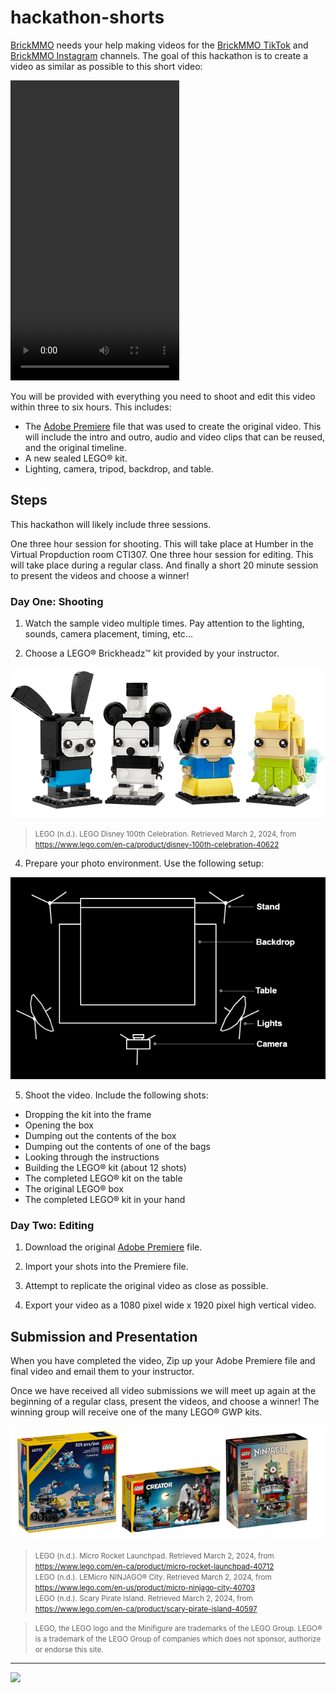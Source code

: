 # hackathon-shorts

<style>@import url("//readme.codeadam.ca/readme.css");</style>

[BrickMMO](http://brickmmo.com/) needs your help making videos for the [BrickMMO TikTok](https://www.tiktok.com/@brickmmo) and [BrickMMO Instagram](https://www.instagram.com/brickmmo) channels. The goal of this hackathon is to create a video as similar as possible to this short video:

<video width="270" height="480" controls>
    <source src="videos/jake-sully-brickheadz.mp4" type="video/mp4">
</video>

You will be provided with everything you need to shoot and edit this video within three to six hours. This includes:

 - The [Adobe Premiere](https://drive.google.com/file/d/18yBeBqHNmQzTpkdVRF9ZK3ECBktoWnTh/view?usp=share_link) file that was used to create the original video. This will include the intro and outro, audio and video clips that can be reused, and the original timeline. 
 - A new sealed LEGO® kit.
 - Lighting, camera, tripod, backdrop, and table.

## Steps

This hackathon will likely include three sessions. 

One three hour session for shooting. This will take place at Humber in the Virtual Propduction room CTI307. One three hour session for editing. This will take place during a regular class. And finally a short 20 minute session to present the videos and choose a winner!

### Day One: Shooting

1) Watch the sample video multiple times. Pay attention to the lighting, sounds, camera placement, timing, etc...

2) Choose a LEGO® Brickheadz™ kit provided by your instructor.

  ![Disney 100th Celebration BrickHeadz](images/brickheadz.png)

  > <small>LEGO (n.d.). LEGO Disney 100th Celebration. Retrieved March 2, 2024, from https://www.lego.com/en-ca/product/disney-100th-celebration-40622</small>

4) Prepare your photo environment. Use the following setup:

![Equipment Layout](images/layout.png)

5) Shoot the video. Include the following shots:

  - Dropping the kit into the frame
  - Opening the box
  - Dumping out the contents of the box
  - Dumping out the contents of one of the bags
  - Looking through the instructions
  - Building the LEGO® kit (about 12 shots)
  - The completed LEGO® kit on the table
  - The original LEGO® box
  - The completed LEGO® kit in your hand

### Day Two: Editing

1) Download the original [Adobe Premiere](https://drive.google.com/file/d/18yBeBqHNmQzTpkdVRF9ZK3ECBktoWnTh/view?usp=share_link) file. 

2) Import your shots into the Premiere file.

3) Attempt to replicate the original video as close as possible. 

4) Export your video as a 1080 pixel wide x 1920 pixel high vertical video.

## Submission and Presentation

When you have completed the video, Zip up your Adobe Premiere file and final video and email them to your instructor. 

Once we have received all video submissions we will meet up again at the beginning of a regular class, present the videos, and choose a winner! The winning group will receive one of the many LEGO® GWP kits. 

![LEGO® GWP](images/lego-gwp.png)

> <small>LEGO (n.d.). Micro Rocket Launchpad. Retrieved March 2, 2024, from https://www.lego.com/en-ca/product/micro-rocket-launchpad-40712  
> LEGO (n.d.). LEMicro NINJAGO® City. Retrieved March 2, 2024, from https://www.lego.com/en-us/product/micro-ninjago-city-40703  
> LEGO (n.d.). Scary Pirate Island. Retrieved March 2, 2024, from https://www.lego.com/en-ca/product/scary-pirate-island-40597</small>

> <small>LEGO, the LEGO logo and the Minifigure are trademarks of the LEGO Group.
> LEGO® is a trademark of the LEGO Group of companies which does not sponsor, authorize or endorse this site.</small>

---

<a href="https://brickmmo.com">
<img src="https://brickmmo.com/images/brickmmo-logo-horizontal.jpg" width="100">
</a>
